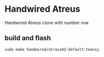 # Handwired Atreus

Handwired Atreus clone with number row

## build and flash

```
sudo make handwired/atreus62:default:teensy
```